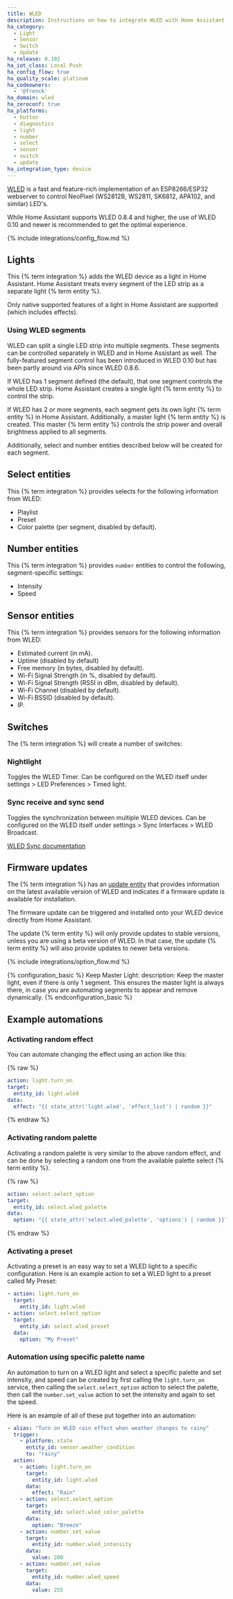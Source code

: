 ```yaml
---
title: WLED
description: Instructions on how to integrate WLED with Home Assistant.
ha_category:
  - Light
  - Sensor
  - Switch
  - Update
ha_release: 0.102
ha_iot_class: Local Push
ha_config_flow: true
ha_quality_scale: platinum
ha_codeowners:
  - '@frenck'
ha_domain: wled
ha_zeroconf: true
ha_platforms:
  - button
  - diagnostics
  - light
  - number
  - select
  - sensor
  - switch
  - update
ha_integration_type: device
---
```


[WLED](https://kno.wled.ge) is a fast and feature-rich
implementation of an ESP8266/ESP32 webserver to control
NeoPixel (WS2812B, WS2811, SK6812, APA102, and similar) LED's.

While Home Assistant supports WLED 0.8.4 and higher, the use of WLED 0.10 and
newer is recommended to get the optimal experience.

{% include integrations/config_flow.md %}

## Lights

This {% term integration %} adds the WLED device as a light in Home Assistant.
Home Assistant treats every segment of the LED strip as a separate light
{% term entity %}.

Only native supported features of a light in Home Assistant are supported
(which includes effects).

### Using WLED segments

WLED can split a single LED strip into multiple segments.
These segments can be controlled separately in WLED and in Home Assistant as
well. The fully-featured segment control has been introduced in WLED 0.10
but has been partly around via APIs since WLED 0.8.6.

If WLED has 1 segment defined (the default), that one segment controls the whole
LED strip. Home Assistant creates a single light {% term entity %} to control the
strip.

If WLED has 2 or more segments, each segment gets its own light {% term entity %} in
Home Assistant. Additionally, a master light {% term entity %} is created. This master
{% term entity %} controls the strip power and overall brightness applied to all segments.

Additionally, select and number entities described below will be created for each segment.

## Select entities

This {% term integration %} provides selects for the following information from WLED:

- Playlist
- Preset
- Color palette (per segment, disabled by default).

## Number entities

This {% term integration %} provides `number` entities to control the following, segment-specific settings:

- Intensity
- Speed

## Sensor entities

This {% term integration %} provides sensors for the following information from WLED:

- Estimated current (in mA).
- Uptime (disabled by default)
- Free memory (in bytes, disabled by default).
- Wi-Fi Signal Strength (in %, disabled by default).
- Wi-Fi Signal Strength (RSSI in dBm, disabled by default).
- Wi-Fi Channel (disabled by default).
- Wi-Fi BSSID (disabled by default).
- IP.

## Switches

The {% term integration %} will create a number of switches:

### Nightlight

Toggles the WLED Timer.
Can be configured on the WLED itself under settings > LED Preferences > Timed light.

### Sync receive and sync send

Toggles the synchronization between multiple WLED devices.
Can be configured on the WLED itself under settings > Sync Interfaces > WLED Broadcast.

[WLED Sync documentation](https://kno.wled.ge/interfaces/udp-realtime/)

## Firmware updates

The {% term integration %} has an [update entity](/integrations/update/) that provides
information on the latest available version of WLED and indicates if a
firmware update is available for installation.

The firmware update can be triggered and installed onto your WLED device
directly from Home Assistant.

The update {% term entity %} will only provide updates to stable versions, unless you are
using a beta version of WLED. In that case, the update {% term entity %} will also provide
updates to newer beta versions.

{% include integrations/option_flow.md %}

{% configuration_basic %}
Keep Master Light:
  description: Keep the master light, even if there is only 1 segment. This ensures the master light is always there, in case you are automating segments to appear and remove dynamically.
{% endconfiguration_basic %}

## Example automations

### Activating random effect

You can automate changing the effect using an action like this:

{% raw %}

```yaml
action: light.turn_on
target:
  entity_id: light.wled
data:
  effect: "{{ state_attr('light.wled', 'effect_list') | random }}"
```

{% endraw %}

### Activating random palette

Activating a random palette is very similar to the above random effect,
and can be done by selecting a random one from the available palette select
{% term entity %}.

{% raw %}

```yaml
action: select.select_option
target:
  entity_id: select.wled_palette
data:
  option: "{{ state_attr('select.wled_palette', 'options') | random }}"
```

{% endraw %}

### Activating a preset

Activating a preset is an easy way to set a WLED light to a specific
configuration. Here is an example action to set a WLED light 
to a preset called My Preset:

```yaml
- action: light.turn_on
  target:
    entity_id: light.wled
- action: select.select_option
  target:
    entity_id: select.wled_preset
  data:
    option: "My Preset"
```

### Automation using specific palette name

An automation to turn on a WLED light and select a specific palette and
set intensity, and speed can be created by first calling the `light.turn_on`
service, then calling the `select.select_option` action to select the
palette, then call the `number.set_value` action to set the intensity
and again to set the speed. 

Here is an example of all of these put together into an automation:

```yaml
- alias: "Turn on WLED rain effect when weather changes to rainy"
  trigger:
    - platform: state
      entity_id: sensor.weather_condition
      to: "rainy"
  action:
    - action: light.turn_on
      target:
        entity_id: light.wled
      data:
        effect: "Rain"
    - action: select.select_option
      target:
        entity_id: select.wled_color_palette
      data:
        option: "Breeze"
    - action: number.set_value
      target:
        entity_id: number.wled_intensity
      data:
        value: 200
    - action: number.set_value
      target:
        entity_id: number.wled_speed
      data:
        value: 255
```
